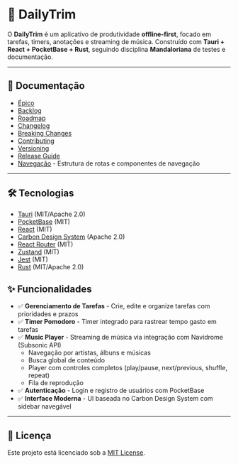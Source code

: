 # 🌟 DailyTrim

O **DailyTrim** é um aplicativo de produtividade **offline-first**, focado em tarefas, timers, anotações e streaming de música.
Construído com **Tauri + React + PocketBase + Rust**, seguindo disciplina **Mandaloriana** de testes e documentação.

---

## 📂 Documentação

- [Épico](./docs/EPIC.md)
- [Backlog](./docs/BACKLOG.md)
- [Roadmap](./docs/ROADMAP.md)
- [Changelog](./docs/CHANGELOG.md)
- [Breaking Changes](./docs/BREAKING_CHANGES.md)
- [Contributing](./docs/CONTRIBUTING.md)
- [Versioning](./docs/VERSIONING.md)
- [Release Guide](./docs/RELEASE_GUIDE.md)
- [Navegação](./NAVIGATION.md) - Estrutura de rotas e componentes de navegação

---

## 🛠️ Tecnologias
- [Tauri](https://tauri.app) (MIT/Apache 2.0)
- [PocketBase](https://pocketbase.io) (MIT)
- [React](https://react.dev) (MIT)
- [Carbon Design System](https://carbondesignsystem.com) (Apache 2.0)
- [React Router](https://reactrouter.com) (MIT)
- [Zustand](https://zustand-demo.pmnd.rs) (MIT)
- [Jest](https://jestjs.io) (MIT)
- [Rust](https://www.rust-lang.org) (MIT/Apache 2.0)

## ✨ Funcionalidades
- ✅ **Gerenciamento de Tarefas** - Crie, edite e organize tarefas com prioridades e prazos
- ✅ **Timer Pomodoro** - Timer integrado para rastrear tempo gasto em tarefas
- ✅ **Music Player** - Streaming de música via integração com Navidrome (Subsonic API)
  - Navegação por artistas, álbuns e músicas
  - Busca global de conteúdo
  - Player com controles completos (play/pause, next/previous, shuffle, repeat)
  - Fila de reprodução
- ✅ **Autenticação** - Login e registro de usuários com PocketBase
- ✅ **Interface Moderna** - UI baseada no Carbon Design System com sidebar navegável  

---

## 📜 Licença
Este projeto está licenciado sob a [MIT License](./LICENSE).  

